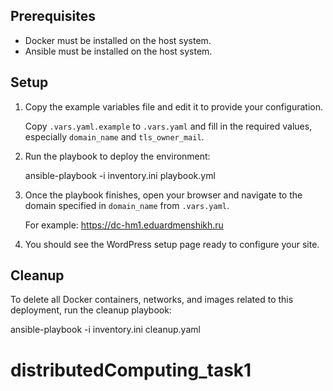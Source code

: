 ## Prerequisites

- Docker must be installed on the host system.
- Ansible must be installed on the host system.

## Setup

1. Copy the example variables file and edit it to provide your configuration.

   Copy `.vars.yaml.example` to `.vars.yaml` and fill in the required values, especially `domain_name` and `tls_owner_mail`.

2. Run the playbook to deploy the environment:

   ansible-playbook -i inventory.ini playbook.yml

3. Once the playbook finishes, open your browser and navigate to the domain specified in `domain_name` from `.vars.yaml`.

   For example: https://dc-hm1.eduardmenshikh.ru

4. You should see the WordPress setup page ready to configure your site.

## Cleanup

To delete all Docker containers, networks, and images related to this deployment, run the cleanup playbook:

ansible-playbook -i inventory.ini cleanup.yaml
# distributedComputing_task1

